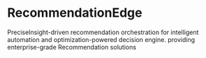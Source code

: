 # RecommendationEdge
PreciseInsight-driven recommendation orchestration for intelligent automation and optimization-powered decision engine. providing enterprise-grade Recommendation solutions
